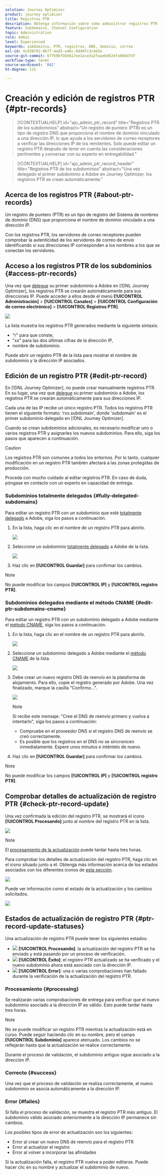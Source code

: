 ```yaml
---
solution: Journey Optimizer
product: journey optimizer
title: Registros PTR
description: Obtenga información sobre cómo administrar registros PTR
feature: Subdomains, Channel Configuration
topic: Administration
role: Admin
level: Experienced
keywords: subdominio, PTR, registros, DNS, dominio, correo
exl-id: 4c930792-0677-4ad5-a46c-8d40fc3c4d3a
source-git-commit: 6f7b9bfb65617ee1ace3a2faaebdb24fa068d74f
workflow-type: tm+mt
source-wordcount: '842'
ht-degree: 11%

---
```


# Creación y edición de registros PTR {#ptr-records}

>[!CONTEXTUALHELP]
>id="ajo_admin_ptr_record"
>title="Registros PTR de los subdominios"
>abstract="Un registro de puntero (PTR) es un tipo de registro DNS que proporciona el nombre de dominio vinculado a una dirección IP, lo que ayuda a los servidores de correo receptores a verificar las direcciones IP de los remitentes. Solo puede editar un registro PTR después de tener en cuenta las consideraciones pertinentes y conversar con su experto en entregabilidad."

>[!CONTEXTUALHELP]
>id="ajo_admin_ptr_record_header"
>title="Registros PTR de los subdominios"
>abstract="Una vez delegado el primer subdominio a Adobe en Journey Optimizer, los registros PTR se crean automáticamente."

## Acerca de los registros PTR {#about-ptr-records}

Un registro de puntero (PTR) es un tipo de registro del Sistema de nombres de dominio (DNS) que proporciona el nombre de dominio vinculado a una dirección IP.

Con los registros PTR, los servidores de correo receptores pueden comprobar la autenticidad de los servidores de correo de envío identificando si sus direcciones IP corresponden a los nombres a los que se conectan los servidores.

## Acceso a los registros PTR de los subdominios {#access-ptr-records}

Una vez que [delegue](delegate-subdomain.md) su primer subdominio a Adobe en [!DNL Journey Optimizer], los registros PTR se crearán automáticamente para sus direcciones IP. Puede acceder a ellos desde el menú **[!UICONTROL Administración]** > **[!UICONTROL Canales]** > **[!UICONTROL Configuración de correo electrónico]** > **[!UICONTROL Registros PTR]**.

![](assets/ptr-records.png)

La lista muestra los registros PTR generados mediante la siguiente sintaxis:

* &quot;r&quot; para que conste,
* &quot;xx&quot; para las dos últimas cifras de la dirección IP,
* nombre de subdominio.

Puede abrir un registro PTR de la lista para mostrar el nombre de subdominio y la dirección IP asociados.

## Edición de un registro PTR {#edit-ptr-record}

En [!DNL Journey Optimizer], no puede crear manualmente registros PTR. En su lugar, una vez que [delegue](delegate-subdomain.md) su primer subdominio a Adobe, los registros PTR se crearán automáticamente para sus direcciones IP.

Cada una de las IP recibe un único registro PTR. Todos los registros PTR tienen el siguiente formato: &#39;rxx.subdomain&#39;, donde &#39;subdomain&#39; es el primer subdominio delegado en [!DNL Journey Optimizer].

Cuando se crean subdominios adicionales, es necesario modificar uno o varios registros PTR y asignarles los nuevos subdominios. Para ello, siga los pasos que aparecen a continuación.

>[!CAUTION]
>
>Los registros PTR son comunes a todos los entornos. Por lo tanto, cualquier modificación en un registro PTR también afectará a las zonas protegidas de producción.
>
>Proceda con mucho cuidado al editar registros PTR. En caso de duda, póngase en contacto con un experto en capacidad de entrega.

### Subdominios totalmente delegados {#fully-delegated-subdomains}

Para editar un registro PTR con un subdominio que esté [totalmente delegado](delegate-subdomain.md#full-subdomain-delegation) a Adobe, siga los pasos a continuación.

1. En la lista, haga clic en el nombre de un registro PTR para abrirlo.

   ![](assets/ptr-record-select.png)

1. Seleccione un subdominio [totalmente delegado](delegate-subdomain.md#full-subdomain-delegation) a Adobe de la lista.

   ![](assets/ptr-record-subdomain.png)

1. Haz clic en **[!UICONTROL Guardar]** para confirmar los cambios.

>[!NOTE]
>
>No puede modificar los campos **[!UICONTROL IP]** y **[!UICONTROL registro PTR]**.

### Subdominios delegados mediante el método CNAME {#edit-ptr-subdomains-cname}

Para editar un registro PTR con un subdominio delegado a Adobe mediante el [método CNAME](delegate-subdomain.md#cname-subdomain-setup), siga los pasos a continuación.

1. En la lista, haga clic en el nombre de un registro PTR para abrirlo.

   ![](assets/ptr-record-select.png)

1. Seleccione un subdominio delegado a Adobe mediante el [método CNAME](delegate-subdomain.md#cname-subdomain-setup) de la lista.

   ![](assets/ptr-record-subdomain-cname.png)

1. Debe crear un nuevo registro DNS de reenvío en la plataforma de alojamiento. Para ello, copie el registro generado por Adobe. Una vez finalizado, marque la casilla &quot;Confirmo...&quot;.

   ![](assets/ptr-record-subdomain-confirm.png)

   >[!NOTE]
   >
   >Si recibe este mensaje: &quot;Cree el DNS de reenvío primero y vuelva a intentarlo&quot;, siga los pasos a continuación:
   >   * Compruebe en el proveedor DNS si el registro DNS de reenvío se creó correctamente.
   >   * Es posible que los registros en el DNS no se sincronicen inmediatamente. Espere unos minutos e inténtelo de nuevo.

1. Haz clic en **[!UICONTROL Guardar]** para confirmar los cambios.

>[!NOTE]
>
>No puede modificar los campos **[!UICONTROL IP]** y **[!UICONTROL registro PTR]**.

## Comprobar detalles de actualización de registro PTR {#check-ptr-record-update}

Una vez confirmada la edición del registro PTR, se mostrará el icono **[!UICONTROL Procesando]** junto al nombre del registro PTR en la lista.

![](assets/ptr-record-updating.png)

>[!NOTE]
>
>El [procesamiento de la actualización](#processing) puede tardar hasta tres horas.

Para comprobar los detalles de actualización del registro PTR, haga clic en el icono situado junto a él. Obtenga más información acerca de los estados asociados con los diferentes iconos de [esta sección](#ptr-record-update-statuses).

![](assets/ptr-record-recent-update.png)

Puede ver información como el estado de la actualización y los cambios solicitados.

![](assets/ptr-record-updates.png)

## Estados de actualización de registro PTR {#ptr-record-update-statuses}

Una actualización de registro PTR puede tener los siguientes estados:

* ![](assets/do-not-localize/ptr-record-processing.png) **[!UICONTROL Procesando]**: la actualización del registro PTR se ha enviado y está pasando por un proceso de verificación.
* ![](assets/do-not-localize/ptr-record-success.png) **[!UICONTROL Éxito]**: el registro PTR actualizado se ha verificado y el nuevo subdominio ahora está asociado con la dirección IP.
* ![](assets/do-not-localize/ptr-record-failed.png) **[!UICONTROL Error]**: una o varias comprobaciones han fallado durante la verificación de la actualización del registro PTR.

### Procesamiento {#processing}

Se realizarán varias comprobaciones de entrega para verificar que el nuevo subdominio asociado a la dirección IP es válido. Esto puede tardar hasta tres horas.

>[!NOTE]
>
>No se puede modificar un registro PTR mientras la actualización está en curso. Puede seguir haciendo clic en su nombre, pero el campo **[!UICONTROL Subdominio]** aparece atenuado. Los cambios no se reflejarán hasta que la actualización se realice correctamente.

Durante el proceso de validación, el subdominio antiguo sigue asociado a la dirección IP.

### Correcto {#success}

Una vez que el proceso de validación se realiza correctamente, el nuevo subdominio se asocia automáticamente a la dirección IP.

### Error {#failes}

Si falla el proceso de validación, se muestra el registro PTR más antiguo. El subdominio válido asociado anteriormente a la dirección IP permanece sin cambios.

Los posibles tipos de error de actualización son los siguientes:

* Error al crear un nuevo DNS de reenvío para el registro PTR
* Error al actualizar el registro
* Error al volver a incorporar las afinidades

Si la actualización falla, el registro PTR vuelve a poder editarse. Puede hacer clic en su nombre y actualizar el subdominio de nuevo.
